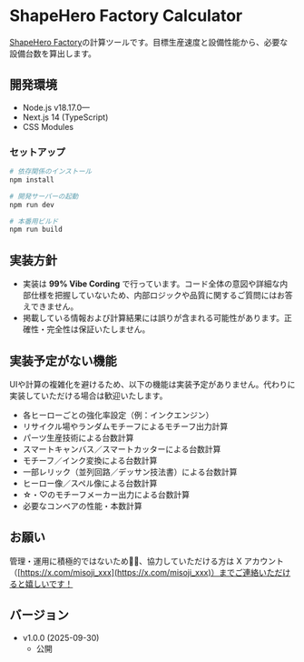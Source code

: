 # ShapeHero Factory Calculator

[ShapeHero Factory](https://www.asobism.co.jp/shapeherofactory/ja)の計算ツールです。目標生産速度と設備性能から、必要な設備台数を算出します。

## 開発環境

- Node.js v18.17.0—
- Next.js 14 (TypeScript)
- CSS Modules

### セットアップ

```bash
# 依存関係のインストール
npm install

# 開発サーバーの起動
npm run dev

# 本番用ビルド
npm run build
```

## 実装方針

- 実装は **99% Vibe Cording** で行っています。コード全体の意図や詳細な内部仕様を把握していないため、内部ロジックや品質に関するご質問にはお答えできません。
- 掲載している情報および計算結果には誤りが含まれる可能性があります。正確性・完全性は保証いたしません。

## 実装予定がない機能

UIや計算の複雑化を避けるため、以下の機能は実装予定がありません。代わりに実装していただける場合は歓迎いたします。

- 各ヒーローごとの強化率設定（例：インクエンジン）
- リサイクル場やランダムモチーフによるモチーフ出力計算
- パーツ生産技術による台数計算
- スマートキャンバス／スマートカッターによる台数計算
- モチーフ／インク変換による台数計算
- 一部レリック（並列回路／デッサン技法書）による台数計算
- ヒーロー像／スペル像による台数計算
- ☆・♡のモチーフメーカー出力による台数計算
- 必要なコンベアの性能・本数計算

## お願い

管理・運用に積極的ではないため🙇‍♂️、協力していただける方は X アカウント（[https://x.com/misoji_xxx](https://x.com/misoji_xxx)）までご連絡いただけると嬉しいです！

## バージョン

- v1.0.0 (2025-09-30)
  - 公開